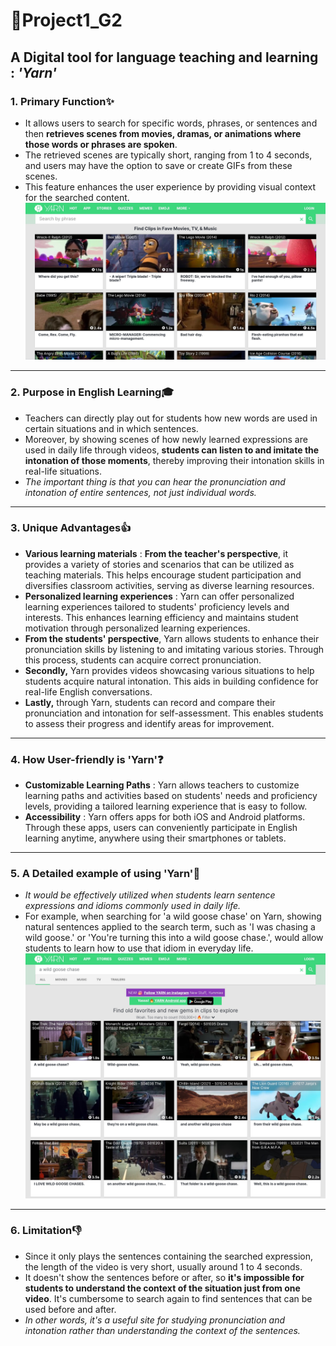 # 📖Project1_G2
## A Digital tool for language teaching and learning : _'Yarn'_
### 1. Primary Function✨
- It allows users to search for specific words, phrases, or sentences and then __retrieves scenes from movies, dramas, or animations where those words or phrases are spoken__.
- The retrieved scenes are typically short, ranging from 1 to 4 seconds, and users may have the option to save or create GIFs from these scenes.
- This feature enhances the user experience by providing visual context for the searched content.
![image](Screenshot_1.jpg)
---
### 2. Purpose in English Learning🎓
- Teachers can directly play out for students how new words are used in certain situations and in which sentences.
- Moreover, by showing scenes of how newly learned expressions are used in daily life through videos, __students can listen to and imitate the intonation of those moments__, thereby improving their intonation skills in real-life situations.
- _The important thing is that you can hear the pronunciation and intonation of entire sentences, not just individual words._
---
### 3. Unique Advantages👍
- __Various learning materials__ : __From the teacher's perspective__, it provides a variety of stories and scenarios that can be utilized as teaching materials. This helps encourage student participation and diversifies classroom activities, serving as diverse learning resources.
- __Personalized learning experiences__ : Yarn can offer personalized learning experiences tailored to students' proficiency levels and interests. This enhances learning efficiency and maintains student motivation through personalized learning experiences.
- __From the students' perspective__, Yarn allows students to enhance their pronunciation skills by listening to and imitating various stories. Through this process, students can acquire correct pronunciation.
- __Secondly,__ Yarn provides videos showcasing various situations to help students acquire natural intonation. This aids in building confidence for real-life English conversations.
- __Lastly,__ through Yarn, students can record and compare their pronunciation and intonation for self-assessment. This enables students to assess their progress and identify areas for improvement.
---
### 4. How User-friendly is 'Yarn'❓
- __Customizable Learning Paths__ : Yarn allows teachers to customize learning paths and activities based on students' needs and proficiency levels, providing a tailored learning experience that is easy to follow.
- __Accessibility__ : Yarn offers apps for both iOS and Android platforms. Through these apps, users can conveniently participate in English learning anytime, anywhere using their smartphones or tablets.
---
### 5. A Detailed example of using 'Yarn'🏫
- _It would be effectively utilized when students learn sentence expressions and idioms commonly used in daily life._
- For example, when searching for 'a wild goose chase' on Yarn, showing natural sentences applied to the search term, such as 'I was chasing a wild goose.' or 'You're turning this into a wild goose chase.', would allow students to learn how to use that idiom in everyday life.
![image](Screenshot_2.jpg)
---
### 6. Limitation👎
- Since it only plays the sentences containing the searched expression, the length of the video is very short, usually around 1 to 4 seconds.
- It doesn't show the sentences before or after, so __it's impossible for students to understand the context of the situation just from one video__. It's cumbersome to search again to find sentences that can be used before and after.
- _In other words, it's a useful site for studying pronunciation and intonation rather than understanding the context of the sentences._
